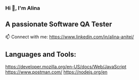    ### Hi 👋, I'm Alina
   
 ## A passionate Software QA Tester

📫 Connect with me: https://www.linkedin.com/in/alina-anitei/

## Languages and Tools: 
https://developer.mozilla.org/en-US/docs/Web/JavaScript https://www.postman.com/ https://nodejs.org/en


<!--
**AniteiAlina/AniteiAlina** is a ✨ _special_ ✨ repository because its `README.md` (this file) appears on your GitHub profile.
 
  ## A passionate Software QA Tester

📫 Connect with me: https://www.linkedin.com/in/alina-anitei/



Here are some ideas to get you started:

- 🔭 I’m currently working on ...
- 🌱 I’m currently learning ...
- 👯 I’m looking to collaborate on ...
- 🤔 I’m looking for help with ...
- 💬 Ask me about ...
- 📫 Connect with me: https://www.linkedin.com/in/alina-anitei/
- 😄 Pronouns: ...
- ⚡ Fun fact: ...
-->
